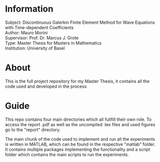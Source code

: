 # Information
Subject: Discontinuous Galerkin Finite Element Method for Wave Equations with Time-dependent Coefficients <br>
Author: Mauro Morini <br>
Supervisor: Prof. Dr. Marcus J. Grote <br>
Type: Master Thesis for Masters in Mathematics <br>
Institution: University of Basel <br>

# About
This is the full project repository for my Master Thesis, it contains all the code used and developed in the process

# Guide
This repo contains four main directories which all fullfill their own role. To access the report .pdf as well as the 
uncompiled .tex files and used figures go to the "report" directory.

The main chunk of the code used to implement and run all the experiments is written in MATLAB, which can be found in the respective "matlab" folder. It contains multiple packages implementing the functionality and a script folder which contains the main scripts to run the experiments.
